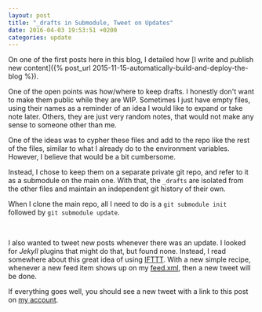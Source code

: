 ```yaml
---
layout: post
title: "_drafts in Submodule, Tweet on Updates"
date: 2016-04-03 19:53:51 +0200
categories: update
---
```

On one of the first posts here in this blog, I detailed how [I write and publish new content]({% post_url 2015-11-15-automatically-build-and-deploy-the-blog %}).

One of the open points was how/where to keep drafts. I honestly don't want to make them public while they are WIP. Sometimes I just have empty files, using their names as a reminder of an idea I would like to expand or take note later. Others, they are just very random notes, that would not make any sense to someone other than me.

One of the ideas was to cypher these files and add to the repo like the rest of the files, similar to what I already do to the environment variables. However, I believe that would be a bit cumbersome.

Instead, I chose to keep them on a separate private git repo, and refer to it as a submodule on the main one. With that, the `_drafts` are isolated from the other files and maintain an independent git history of their own.

When I clone the main repo, all I need to do is a `git submodule init` followed by `git submodule update`.

&nbsp;

I also wanted to tweet new posts whenever there was an update. I looked for *Jekyll* plugins that might do that, but found none. Instead, I read somewhere about this great idea of using [IFTTT](https://ifttt.com/). With a new simple recipe, whenever a new feed item shows up on my [feed.xml](http://www.unstablebuild.com/feed.xml), then a new tweet will be done.

If everything goes well, you should see a new tweet with a link to this post on [my account](https://twitter.com/lucastorri).

